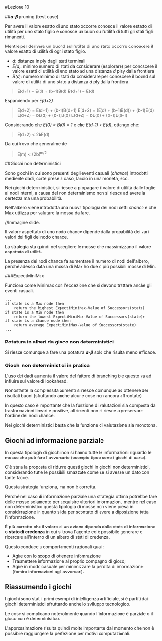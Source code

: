 #Lezione 10

##𝜶-𝜷 pruning (best case)

Per avere il valore esatto di uno stato occorre conosce il valore estatto di utilità per uno stato figlio e conosce un buon sull'utilità di tutti gli stati figli rimanenti.

Mentre per derivare un buond sull'utilità di uno stato occorre conoscere il valore esatto di utilità di ogni stato figlio.


- *d*: distanza in ply dagli stati terminali
- *E(d)*: minimo numero di stati da considerare (esplorare) per conoscere il valore esatti di utilità di uno stato ad una distanza *d* play dalla frontiera
- *B(d)*: numero minimo di stati da considerare per conoscere il bound sul valore di utilità di uno stato a distanza *d* ply dalla frontiera.

> E(d+1) = E(d) + (b-1)B(d)
> B(d+1) = E(d)

Espandendo per *E(d+2)*

> E(d+2) = E(d+1) + (b-1)B(d+1)
> E(d+2) = (E(d) + (b-1)B(d)) + (b-1)E(d)
> E(d+2) = bE(d) + (b-1)B(d)
> E(d+2) = bE(d) + (b-1)E(d-1)

Considerando che *E(0) = B(0) = 1* e che *E(d-1) < E(d)*, ottengo che:

> E(d+2) < 2bE(d)

Da cui trovo che generalmente

> E(m) < (2b)<sup>m/2</sup> 

##Giochi non deterministici

Sono giochi in cui sono presenti degli eventi casuali (*chance*) introdotti mediente dadi, carte prese a caso, lancio in una moneta, ecc.

Nei giochi deterministici, si riesce a propagare il valore di utilità dalle foglie ai nodi interni, a causa del non determinismo non si riesce ad avere la certezza ma una probabilità.

Nell'albero viene introdotta una nuova tipologia dei nodi detti *chance* e che Max utilizza per valutare la mossa da fare.

//Immagine slide.

Il valore aspettato di uno nodo chance dipende dalla propabilità dei vari valori dei figli del nodo chance.

La strategia sta quindi nel scegliere le mosse che massimizzano il valore aspettato di utilità.

La presenza dei nodi chance fa aumentare il numero di nodi dell'albero, perché adesso data una mossa di Max ho due o più possibili mosse di Min.

###ExpectMiniMax

Funziona come Minimax con l'eccezione che si devono trattare anche gli eventi casuali.

```
...
if state is a Max node then
    return the highest ExpectiMiniMax-Value of Successors(state)
if state is a Min node then
    return the lowest ExpectiMiniMax-Value of Successors(state)r
if state is a Chance node then
    return average ExpectiMiniMax-Value of Successors(state)
...
```

### Potatura in alberi da gioco non deterministici

Si riesce comunque a fare una potatura 𝜶-𝜷 solo che risulta meno efficace.

### Giochi non deterministici in pratica

L'uso dei dadi aumenta il valore del fattore di branching *b* e questo va ad influire sul valore di lookahead.

Nonostante la complessità aumenti si riesce comunque ad ottenere dei risultati buoni (sfruttando anche alcune cose non ancora affrontate).

In questo caso è importante che la funzione di valutazioni sia composta da trasformazioni lineari e positive, altrimenti non si riesce a preservare l'ordine dei nodi chance.

Nei giochi deterministici basta che la funzione di valutazione sia monotona.

## Giochi ad informazione parziale

In questa tipologia di giochi non si hanno tutte le informazioni riguardo le mosse che può fare l'avversario (esempio tipco sono i giochi di carte).

C'è stata la proposta di ridurre questi giochi in giochi non deterministici, considerando tutte le possibili smazzate come se si avesse un dato con tante facce.

Questa strategia funziona, ma non è corretta.

Perché nel caso di informazione parziale una strategia ottima potrebbe fare delle mosse solamente per acquisire ulteriori informazioni, mentre nel caso non deterministico questa tipologia di mosse non viene presa in considerazione in quanto si da per scontato di avere a diposizione tutta l'informazione.

È più corretto che il valore di un azione dipenda dallo stato di informazione o **stato di credenza** in cui si trova l'agente ed è possibile generare e ricercare all'interno di un albero di stati di credenza.

Questo conduce a comportamenti razionali quali:

- Agire con lo scopo di ottenere infomrazione;
- Trasmettere informazione al proprio compagno di gioco;
- Agire in modo casuale per minimizzare la perdita di informazione (fornire informazioni agli avversari).

## Riassumendo i giochi

I giochi sono stati i primi esempi di intelligenza artificiale, si è partiti dai giochi deterministici sfruttando anche lo sviluppo tecnologico.

Le cose si complicano notevolmente quando l'informazione è parziale o il gioco non è deterministico.

L'approssimazione risulta quindi molto importante dal momento che non è possibile raggiungere la perfezione per motivi computazionali.